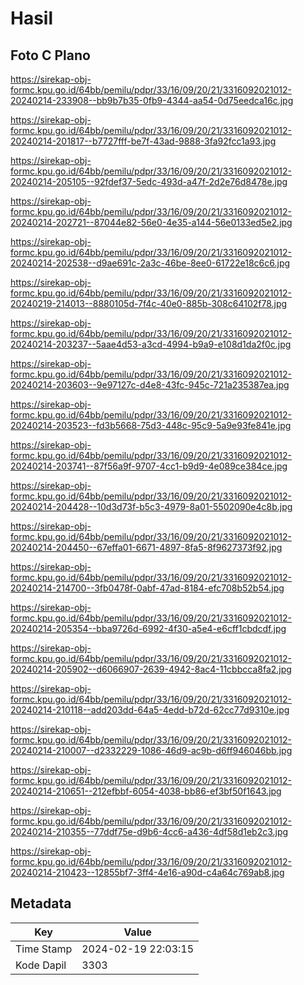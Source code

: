 # Hasil

## Foto C Plano

https://sirekap-obj-formc.kpu.go.id/64bb/pemilu/pdpr/33/16/09/20/21/3316092021012-20240214-233908--bb9b7b35-0fb9-4344-aa54-0d75eedca16c.jpg

https://sirekap-obj-formc.kpu.go.id/64bb/pemilu/pdpr/33/16/09/20/21/3316092021012-20240214-201817--b7727fff-be7f-43ad-9888-3fa92fcc1a93.jpg

https://sirekap-obj-formc.kpu.go.id/64bb/pemilu/pdpr/33/16/09/20/21/3316092021012-20240214-205105--92fdef37-5edc-493d-a47f-2d2e76d8478e.jpg

https://sirekap-obj-formc.kpu.go.id/64bb/pemilu/pdpr/33/16/09/20/21/3316092021012-20240214-202721--87044e82-56e0-4e35-a144-56e0133ed5e2.jpg

https://sirekap-obj-formc.kpu.go.id/64bb/pemilu/pdpr/33/16/09/20/21/3316092021012-20240214-202538--d9ae691c-2a3c-46be-8ee0-61722e18c6c6.jpg

https://sirekap-obj-formc.kpu.go.id/64bb/pemilu/pdpr/33/16/09/20/21/3316092021012-20240219-214013--8880105d-7f4c-40e0-885b-308c64102f78.jpg

https://sirekap-obj-formc.kpu.go.id/64bb/pemilu/pdpr/33/16/09/20/21/3316092021012-20240214-203237--5aae4d53-a3cd-4994-b9a9-e108d1da2f0c.jpg

https://sirekap-obj-formc.kpu.go.id/64bb/pemilu/pdpr/33/16/09/20/21/3316092021012-20240214-203603--9e97127c-d4e8-43fc-945c-721a235387ea.jpg

https://sirekap-obj-formc.kpu.go.id/64bb/pemilu/pdpr/33/16/09/20/21/3316092021012-20240214-203523--fd3b5668-75d3-448c-95c9-5a9e93fe841e.jpg

https://sirekap-obj-formc.kpu.go.id/64bb/pemilu/pdpr/33/16/09/20/21/3316092021012-20240214-203741--87f56a9f-9707-4cc1-b9d9-4e089ce384ce.jpg

https://sirekap-obj-formc.kpu.go.id/64bb/pemilu/pdpr/33/16/09/20/21/3316092021012-20240214-204428--10d3d73f-b5c3-4979-8a01-5502090e4c8b.jpg

https://sirekap-obj-formc.kpu.go.id/64bb/pemilu/pdpr/33/16/09/20/21/3316092021012-20240214-204450--67effa01-6671-4897-8fa5-8f9627373f92.jpg

https://sirekap-obj-formc.kpu.go.id/64bb/pemilu/pdpr/33/16/09/20/21/3316092021012-20240214-214700--3fb0478f-0abf-47ad-8184-efc708b52b54.jpg

https://sirekap-obj-formc.kpu.go.id/64bb/pemilu/pdpr/33/16/09/20/21/3316092021012-20240214-205354--bba9726d-6992-4f30-a5e4-e6cff1cbdcdf.jpg

https://sirekap-obj-formc.kpu.go.id/64bb/pemilu/pdpr/33/16/09/20/21/3316092021012-20240214-205902--d6066907-2639-4942-8ac4-11cbbcca8fa2.jpg

https://sirekap-obj-formc.kpu.go.id/64bb/pemilu/pdpr/33/16/09/20/21/3316092021012-20240214-210118--add203dd-64a5-4edd-b72d-62cc77d9310e.jpg

https://sirekap-obj-formc.kpu.go.id/64bb/pemilu/pdpr/33/16/09/20/21/3316092021012-20240214-210007--d2332229-1086-46d9-ac9b-d6ff946046bb.jpg

https://sirekap-obj-formc.kpu.go.id/64bb/pemilu/pdpr/33/16/09/20/21/3316092021012-20240214-210651--212efbbf-6054-4038-bb86-ef3bf50f1643.jpg

https://sirekap-obj-formc.kpu.go.id/64bb/pemilu/pdpr/33/16/09/20/21/3316092021012-20240214-210355--77ddf75e-d9b6-4cc6-a436-4df58d1eb2c3.jpg

https://sirekap-obj-formc.kpu.go.id/64bb/pemilu/pdpr/33/16/09/20/21/3316092021012-20240214-210423--12855bf7-3ff4-4e16-a90d-c4a64c769ab8.jpg


## Metadata

| Key        | Value               |
| ---------- | ------------------- |
| Time Stamp | 2024-02-19 22:03:15 |
| Kode Dapil | 3303                |



